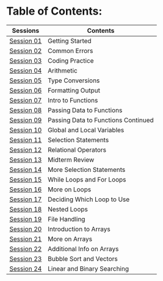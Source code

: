 # Table of Contents:

| Sessions | Contents |
| --- | --- |
| [Session 01](/Activities/Session%2001%20-%20Getting%20Started) | Getting Started |
| [Session 02](/Activities/Session%2002%20-%20Common%20Errors) | Common Errors |
| [Session 03](/Activities/Session%2003%20-%20Coding%20Practice) | Coding Practice |
| [Session 04](/Activities/Session%2004%20-%20Arithmetic) | Arithmetic |
| [Session 05](/Activities/Session%2005%20-%20Type%20conversion) | Type Conversions |
| [Session 06](/Activities/Session%2006%20-%20Formatting%20Output) | Formatting Output |
| [Session 07](/Activities/Session%2007%20-%20Intro%20to%20Functions) | Intro to Functions |
| [Session 08](/Activities/Session%2008%20-%20Passing%20Data%20to%20Functions) | Passing Data to Functions |
| [Session 09](/Activities/Session%2009%20-%20Passing%20Data%20to%20Functions%20Continued) | Passing Data to Functions Continued |
| [Session 10](/Activities/Session%2010%20-%20Global%20and%20Local) | Global and Local Variables |
| [Session 11](/Activities/Session%2011%20-%20Selection%20Statements) | Selection Statements |
| [Session 12](/Activities/Session%2012%20-%20Relational%20Operators) | Relational Operators |
| [Session 13](/Activities/Session%2013%20-%20Midterm%20Review) |	Midterm Review |
| [Session 14](/Activities/Session%2014%20-%20More%20Selection%20Statements) | More Selection Statements |
| [Session 15](/Activities/Session%2015%20-%20While%20Loops%20and%20For%20Loops) | While Loops and For Loops |
| [Session 16](/Activities/Session%2016%20-%20More%20on%20Loops) | More on Loops |
| [Session 17](/Activities/Session%2017%20-%20Deciding%20Which%20Loop%20to%20Use) | Deciding Which Loop to Use |  
| [Session 18](/Activities/Session%2018%20-%20Nested%20Loops)	| Nested Loops |
| [Session 19](/Activities/Session%2019%20-%20File%20Handling) | File Handling |
| [Session 20](/Activities/Session%2020%20-%20Intro%20to%20Arrays) | Introduction to Arrays |
| [Session 21](/Activities/Session%2021%20-%20More%20on%20Arrays) | More on Arrays |
| [Session 22](/Activities/Session%2022%20-%20Additional%20Info%20on%20Arrays) | Additional Info on Arrays |
| [Session 23](/Activities/Session%2023%20-%20Bubble%20Sort) | Bubble Sort and Vectors |
| [Session 24](/Activities/Session%2024%20-%20Linear%20and%20Binary%20Search) | Linear and Binary Searching |

